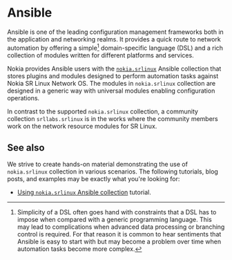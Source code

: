 # Ansible

Ansible is one of the leading configuration management frameworks both in the application and networking realms. It provides a quick route to network automation by offering a simple[^1] domain-specific language (DSL) and a rich collection of modules written for different platforms and services.

Nokia provides Ansible users with the [`nokia.srlinux`](collection/index.md) Ansible collection that stores plugins and modules designed to perform automation tasks against Nokia SR Linux Network OS. The modules in `nokia.srlinux` collection are designed in a generic way with universal modules enabling configuration operations.

In contrast to the supported `nokia.srlinux` collection, a community collection `srllabs.srlinux` is in the works where the community members work on the network resource modules for SR Linux.

## See also

We strive to create hands-on material demonstrating the use of `nokia.srlinux` collection in various scenarios. The following tutorials, blog posts, and examples may be exactly what you're looking for:

* [Using `nokia.srlinux` Ansible collection](../tutorials/programmability/ansible/using-nokia-srlinux-collection.md) tutorial.

[^1]: Simplicity of a DSL often goes hand with constraints that a DSL has to impose when compared with a generic programming language. This may lead to complications when advanced data processing or branching control is required. For that reason it is common to hear sentiments that Ansible is easy to start with but may become a problem over time when automation tasks become more complex.
